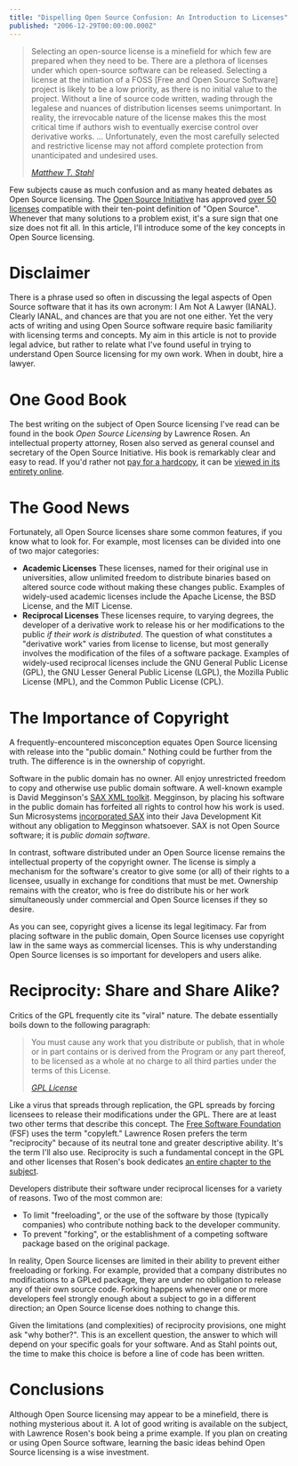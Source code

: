```yaml
---
title: "Dispelling Open Source Confusion: An Introduction to Licenses"
published: "2006-12-29T00:00:00.000Z"
---
```


> Selecting an open-source license is a minefield for which few are prepared when they need to be. There are a plethora of licenses under which open-source software can be released. Selecting a license at the initiation of a FOSS [Free and Open Source Software] project is likely to be a low priority, as there is no initial value to the project. Without a line of source code written, wading through the legalese and nuances of distribution licenses seems unimportant. In reality, the irrevocable nature of the license makes this the most critical time if authors wish to eventually exercise control over derivative works. ... Unfortunately, even the most carefully selected and restrictive license may not afford complete protection from unanticipated and undesired uses.
>
><cite>[Matthew T. Stahl](http://dx.doi.org/10.1016/S1359-6446(04)03364-1)</cite>

Few subjects cause as much confusion and as many heated debates as Open Source licensing. The <a href="http://opensource.org/">Open Source Initiative</a> has approved <a href="http://opensource.org/licenses/">over 50 licenses</a> compatible with their ten-point definition of "Open Source". Whenever that many solutions to a problem exist, it's a sure sign that one size does not fit all. In this article, I'll introduce some of the key concepts in Open Source licensing.

# Disclaimer

There is a phrase used so often in discussing the legal aspects of Open Source software that it has its own acronym: I Am Not A Lawyer (IANAL). Clearly IANAL, and chances are that you are not one either. Yet the very acts of writing and using Open Source software require basic familiarity with licensing terms and concepts. My aim in this article is not to provide legal advice, but rather to relate what I've found useful in trying to understand Open Source licensing for my own work. When in doubt, hire a lawyer.

# One Good Book

The best writing on the subject of Open Source licensing I've read can be found in the book <em>Open Source Licensing</em> by Lawrence Rosen. An intellectual property attorney, Rosen also served as general counsel and secretary of the Open Source Initiative. His book is remarkably clear and easy to read. If you'd rather not <a href="http://www.amazon.com/gp/product/0131487876?ie=UTF8&amp;tag=depthfirst-20&amp;linkCode=as2&amp;camp=1789&amp;creative=9325&amp;creativeASIN=0131487876">pay for a hardcopy</a>, it can be <a href="http://www.rosenlaw.com/oslbook.htm">viewed in its entirety online</a>.

# The Good News

Fortunately, all Open Source licenses share some common features, if you know what to look for. For example, most licenses can be divided into one of two major categories:

- **Academic Licenses** These licenses, named for their original use in universities, allow unlimited freedom to distribute binaries based on altered source code without making these changes public.  Examples of widely-used academic licenses include the Apache License, the BSD License, and the MIT License.
- **Reciprocal Licenses** These licenses require, to varying degrees, the developer of a derivative work to release his or her modifications to the public <em>if their work is distributed</em>. The question of what constitutes a "derivative work" varies from license to license, but most generally involves the modification of the files of a software package. Examples of widely-used reciprocal licenses include the GNU General Public License (GPL), the GNU Lesser General Public License (LGPL), the Mozilla Public License (MPL), and the Common Public License (CPL).

# The Importance of Copyright

A frequently-encountered misconception equates Open Source licensing with release into the "public domain." Nothing could be further from the truth. The difference is in the ownership of copyright.

Software in the public domain has no owner. All enjoy unrestricted freedom to copy and otherwise use public domain software. A well-known example is David Megginson's <a href="http://www.saxproject.org/copying.html">SAX XML toolkit</a>. Megginson, by placing his software in the public domain has forfeited all rights to control how his work is used. Sun Microsystems <a href="http://java.sun.com/j2se/1.5.0/docs/api/org/xml/sax/package-summary.html">incorporated SAX</a> into their Java Development Kit without any obligation to Megginson whatsoever. SAX is not Open Source software; it is <em>public domain software</em>.

In contrast, software distributed under an Open Source license remains the intellectual property of the copyright owner. The license is simply a mechanism for the software's creator to give some (or all) of their rights to a licensee, usually in exchange for conditions that must be met. Ownership remains with the creator, who is free do distribute his or her work simultaneously under commercial and Open Source licenses if they so desire.

As you can see, copyright gives a license its legal legitimacy. Far from placing software in the public domain, Open Source licenses use copyright law in the same ways as commercial licenses. This is why understanding Open Source licenses is so important for developers and users alike.

# Reciprocity: Share and Share Alike?

Critics of the GPL frequently cite its "viral" nature. The debate essentially boils down to the following paragraph:

> You must cause any work that you distribute or publish, that in whole or in part contains or is derived from the Program or any part thereof, to be licensed as a whole at no charge to all third parties under the terms of this License.
>
><cite>[GPL License](http://opensource.org/licenses/gpl-license.php)</cite>

Like a virus that spreads through replication, the GPL spreads by forcing licensees to release their modifications under the GPL. There are at least two other terms that describe this concept. The <a href="http://www.fsf.org">Free Software Foundation</a> (FSF) uses the term "copyleft." Lawrence Rosen prefers the term "reciprocity" because of its neutral tone and greater descriptive ability. It's the term I'll also use. Reciprocity is such a fundamental concept in the GPL and other licenses that Rosen's book dedicates <a href="http://www.rosenlaw.com/Rosen_Ch06.pdf">an entire chapter to the subject</a>.

Developers distribute their software under reciprocal licenses for a variety of reasons. Two of the most common are:

- To limit "freeloading", or the use of the software by those (typically companies) who contribute nothing back to the developer community.
- To prevent "forking", or the establishment of a competing software package based on the original package.

In reality, Open Source licenses are limited in their ability to prevent either freeloading or forking. For example, provided that a company distributes no modifications to a GPLed package, they are under no obligation to release any of their own source code. Forking happens whenever one or more developers feel strongly enough about a subject to go in a different direction; an Open Source license does nothing to change this.

Given the limitations (and complexities) of reciprocity provisions, one might ask "why bother?". This is an excellent question, the answer to which will depend on your specific goals for your software. And as Stahl points out, the time to make this choice is before a line of code has been written.

# Conclusions

Although Open Source licensing may appear to be a minefield, there is nothing mysterious about it. A lot of good writing is available on the subject, with Lawrence Rosen's book being a prime example. If you plan on creating or using Open Source software, learning the basic ideas behind Open Source licensing is a wise investment.